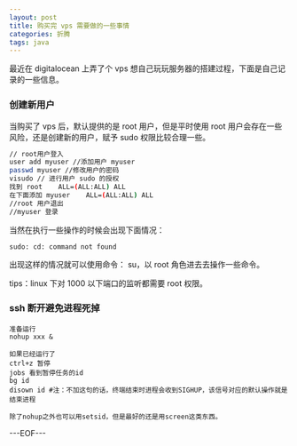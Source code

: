 ```yaml
---
layout: post
title: 购买完 vps 需要做的一些事情
categories: 折腾
tags: java
---
```


最近在 digitalocean 上弄了个 vps 想自己玩玩服务器的搭建过程，下面是自己记录的一些信息。

### 创建新用户

当购买了 vps 后，默认提供的是 root 用户，但是平时使用 root 用户会存在一些风险，还是创建新的用户，赋予 sudo 权限比较合理一些。

```bash
// root用户登入
user add myuser //添加用户 myuser
passwd myuser //修改用户的密码
visudo // 进行用户 sudo 的授权
找到 root    ALL=(ALL:ALL) ALL
在下面添加 myuser    ALL=(ALL:ALL) ALL
//root 用户退出
//myuser 登录
```

当然在执行一些操作的时候会出现下面情况：

```
sudo: cd: command not found
```

出现这样的情况就可以使用命令： su，以 root 角色进去去操作一些命令。

tips：linux 下对 1000 以下端口的监听都需要 root 权限。

### ssh 断开避免进程死掉

```
准备运行
nohup xxx &

如果已经运行了
ctrl+z 暂停
jobs 看到暂停任务的id
bg id
disown id #注：不加这句的话，终端结束时进程会收到SIGHUP，该信号对应的默认操作就是结束进程

除了nohup之外也可以用setsid，但是最好的还是用screen这类东西。
```

---EOF---
